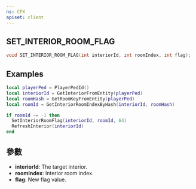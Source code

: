 ```yaml
---
ns: CFX
apiset: client
---
```

## SET_INTERIOR_ROOM_FLAG

```c
void SET_INTERIOR_ROOM_FLAG(int interiorId, int roomIndex, int flag);
```

## Examples

```lua
local playerPed = PlayerPedId()
local interiorId = GetInteriorFromEntity(playerPed)
local roomHash = GetRoomKeyFromEntity(playerPed)
local roomId = GetInteriorRoomIndexByHash(interiorId, roomHash)

if roomId ~= -1 then
  SetInteriorRoomFlag(interiorId, roomId, 64)
  RefreshInterior(interiorId)
end
```

## 參數
* **interiorId**: The target interior.
* **roomIndex**: Interior room index.
* **flag**: New flag value.
